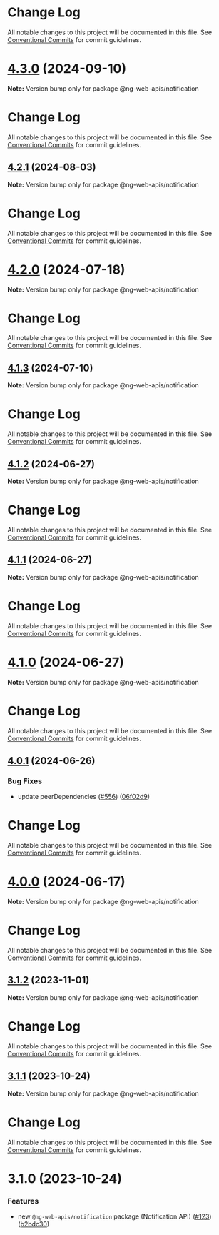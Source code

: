 # Change Log

All notable changes to this project will be documented in this file. See
[Conventional Commits](https://conventionalcommits.org) for commit guidelines.

# [4.3.0](https://github.com/taiga-family/ng-web-apis/compare/@ng-web-apis/notification@4.2.1...@ng-web-apis/notification@4.3.0) (2024-09-10)

**Note:** Version bump only for package @ng-web-apis/notification

# Change Log

All notable changes to this project will be documented in this file. See
[Conventional Commits](https://conventionalcommits.org) for commit guidelines.

## [4.2.1](https://github.com/taiga-family/ng-web-apis/compare/@ng-web-apis/notification@4.2.0...@ng-web-apis/notification@4.2.1) (2024-08-03)

**Note:** Version bump only for package @ng-web-apis/notification

# Change Log

All notable changes to this project will be documented in this file. See
[Conventional Commits](https://conventionalcommits.org) for commit guidelines.

# [4.2.0](https://github.com/taiga-family/ng-web-apis/compare/@ng-web-apis/notification@4.1.3...@ng-web-apis/notification@4.2.0) (2024-07-18)

**Note:** Version bump only for package @ng-web-apis/notification

# Change Log

All notable changes to this project will be documented in this file. See
[Conventional Commits](https://conventionalcommits.org) for commit guidelines.

## [4.1.3](https://github.com/taiga-family/ng-web-apis/compare/@ng-web-apis/notification@4.1.2...@ng-web-apis/notification@4.1.3) (2024-07-10)

**Note:** Version bump only for package @ng-web-apis/notification

# Change Log

All notable changes to this project will be documented in this file. See
[Conventional Commits](https://conventionalcommits.org) for commit guidelines.

## [4.1.2](https://github.com/taiga-family/ng-web-apis/compare/@ng-web-apis/notification@4.1.1...@ng-web-apis/notification@4.1.2) (2024-06-27)

**Note:** Version bump only for package @ng-web-apis/notification

# Change Log

All notable changes to this project will be documented in this file. See
[Conventional Commits](https://conventionalcommits.org) for commit guidelines.

## [4.1.1](https://github.com/taiga-family/ng-web-apis/compare/@ng-web-apis/notification@4.1.0...@ng-web-apis/notification@4.1.1) (2024-06-27)

**Note:** Version bump only for package @ng-web-apis/notification

# Change Log

All notable changes to this project will be documented in this file. See
[Conventional Commits](https://conventionalcommits.org) for commit guidelines.

# [4.1.0](https://github.com/taiga-family/ng-web-apis/compare/@ng-web-apis/notification@4.0.1...@ng-web-apis/notification@4.1.0) (2024-06-27)

**Note:** Version bump only for package @ng-web-apis/notification

# Change Log

All notable changes to this project will be documented in this file. See
[Conventional Commits](https://conventionalcommits.org) for commit guidelines.

## [4.0.1](https://github.com/taiga-family/ng-web-apis/compare/@ng-web-apis/notification@4.0.0...@ng-web-apis/notification@4.0.1) (2024-06-26)

### Bug Fixes

- update peerDependencies ([#556](https://github.com/taiga-family/ng-web-apis/issues/556))
  ([06f02d9](https://github.com/taiga-family/ng-web-apis/commit/06f02d9022a55d29f9d6b7be7b24f647ca23ce57))

# Change Log

All notable changes to this project will be documented in this file. See
[Conventional Commits](https://conventionalcommits.org) for commit guidelines.

# [4.0.0](https://github.com/taiga-family/ng-web-apis/compare/@ng-web-apis/notification@3.1.2...@ng-web-apis/notification@4.0.0) (2024-06-17)

**Note:** Version bump only for package @ng-web-apis/notification

# Change Log

All notable changes to this project will be documented in this file. See
[Conventional Commits](https://conventionalcommits.org) for commit guidelines.

## [3.1.2](https://github.com/taiga-family/ng-web-apis/compare/@ng-web-apis/notification@3.1.1...@ng-web-apis/notification@3.1.2) (2023-11-01)

**Note:** Version bump only for package @ng-web-apis/notification

# Change Log

All notable changes to this project will be documented in this file. See
[Conventional Commits](https://conventionalcommits.org) for commit guidelines.

## [3.1.1](https://github.com/taiga-family/ng-web-apis/compare/@ng-web-apis/notification@3.1.0...@ng-web-apis/notification@3.1.1) (2023-10-24)

**Note:** Version bump only for package @ng-web-apis/notification

# Change Log

All notable changes to this project will be documented in this file. See
[Conventional Commits](https://conventionalcommits.org) for commit guidelines.

# 3.1.0 (2023-10-24)

### Features

- new `@ng-web-apis/notification` package (Notification API)
  ([#123](https://github.com/taiga-family/ng-web-apis/issues/123))
  ([b2bdc30](https://github.com/taiga-family/ng-web-apis/commit/b2bdc30d5d171552b78db68314039a9c2d935ed5))
